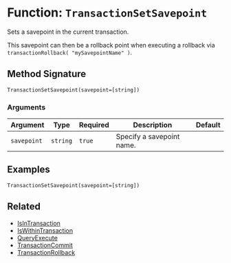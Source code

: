 [comment]: # (Note: This documentation is generated dynamically in the build process.  To modify the contents, change the javadoc on the _invoke method of the BIF class)

# Function: `TransactionSetSavepoint`

Sets a savepoint in the current transaction.

This savepoint can then be a rollback point when executing a rollback via `transactionRollback(
 "mySavepointName" )`.

## Method Signature

```
TransactionSetSavepoint(savepoint=[string])
```

### Arguments


| Argument | Type | Required | Description | Default |
|----------|------|----------|-------------|---------|
| `savepoint` | `string` | `true` | Specify a savepoint name. |  |

## Examples

```
TransactionSetSavepoint(savepoint=[string])
```

## Related

  * [IsInTransaction](./IsInTransaction.md)
  * [IsWithinTransaction](./IsWithinTransaction.md)
  * [QueryExecute](./QueryExecute.md)
  * [TransactionCommit](./TransactionCommit.md)
  * [TransactionRollback](./TransactionRollback.md)
